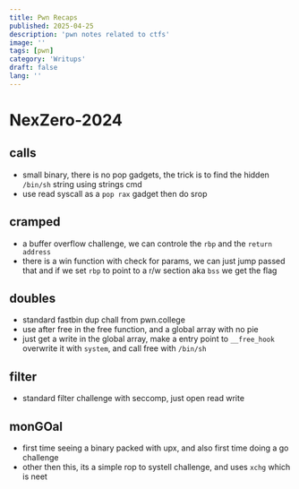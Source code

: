 ```yaml
---
title: Pwn Recaps
published: 2025-04-25
description: 'pwn notes related to ctfs'
image: ''
tags: [pwn]
category: 'Writups'
draft: false 
lang: ''
---
```


# NexZero-2024
## calls
- small binary, there is no pop gadgets, the trick is to find the hidden `/bin/sh` string using strings cmd
- use read syscall as a `pop rax` gadget then do srop
## cramped
- a buffer overflow challenge, we can controle the `rbp` and the `return address`
- there is a win function with check for params, we can just jump passed that and if we set `rbp` to point to a r/w section aka `bss` we get the flag
## doubles
- standard fastbin dup chall from pwn.college
- use after free in the free function, and a global array with no pie
- just get a write in the global array, make a entry point to `__free_hook` overwrite it with `system`, and call free with `/bin/sh`
## filter
- standard filter challenge with seccomp, just open read write
## monGOal
- first time seeing a binary packed with upx, and also first time doing a go challenge
- other then this, its a simple rop to systell challenge, and uses `xchg` which is neet  

